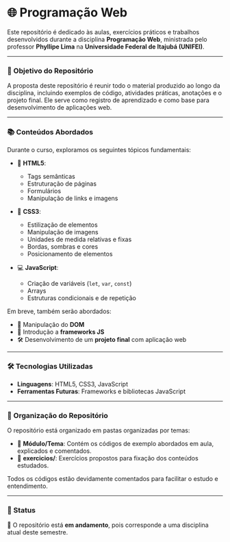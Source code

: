 # 🌐 Programação Web

Este repositório é dedicado às aulas, exercícios práticos e trabalhos desenvolvidos durante a disciplina **Programação Web**, ministrada pelo professor **Phyllipe Lima** na **Universidade Federal de Itajubá (UNIFEI)**.

---

### 🎯 Objetivo do Repositório
A proposta deste repositório é reunir todo o material produzido ao longo da disciplina, incluindo exemplos de código, atividades práticas, anotações e o projeto final. Ele serve como registro de aprendizado e como base para desenvolvimento de aplicações web.

---

### 📚 Conteúdos Abordados
Durante o curso, exploramos os seguintes tópicos fundamentais:

- 🧱 **HTML5**: 
  - Tags semânticas
  - Estruturação de páginas
  - Formulários
  - Manipulação de links e imagens

- 🎨 **CSS3**:
  - Estilização de elementos
  - Manipulação de imagens
  - Unidades de medida relativas e fixas
  - Bordas, sombras e cores
  - Posicionamento de elementos

- 💻 **JavaScript**:
  - Criação de variáveis (`let`, `var`, `const`)
  - Arrays
  - Estruturas condicionais e de repetição

Em breve, também serão abordados:
- 🌲 Manipulação do **DOM**
- 🚀 Introdução a **frameworks JS**
- 🛠️ Desenvolvimento de um **projeto final** com aplicação web

---

### 🛠️ Tecnologias Utilizadas
- **Linguagens**: HTML5, CSS3, JavaScript
- **Ferramentas Futuras**: Frameworks e bibliotecas JavaScript

---

### 📁 Organização do Repositório
O repositório está organizado em pastas organizadas por temas:
- 📂 **Módulo/Tema**: Contém os códigos de exemplo abordados em aula, explicados e comentados.
- 🧪 **exercicios/**: Exercícios propostos para fixação dos conteúdos estudados.

Todos os códigos estão devidamente comentados para facilitar o estudo e entendimento.

---

### 🏁 Status
🔄 O repositório está **em andamento**, pois corresponde a uma disciplina atual deste semestre.
